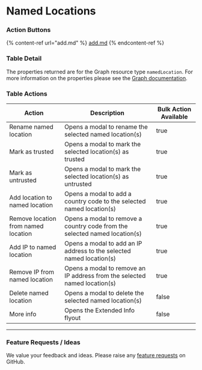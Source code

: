 # Named Locations

### Action Buttons

{% content-ref url="add.md" %}
[add.md](add.md)
{% endcontent-ref %}

### Table Detail

The properties returned are for the Graph resource type `namedLocation`. For more information on the properties please see the [Graph documentation](https://learn.microsoft.com/en-us/graph/api/resources/namedlocation?view=graph-rest-1.0#properties).

### Table Actions

<table><thead><tr><th>Action</th><th>Description</th><th data-type="checkbox">Bulk Action Available</th></tr></thead><tbody><tr><td>Rename named location</td><td>Opens a modal to rename the selected named location(s)</td><td>true</td></tr><tr><td>Mark as trusted</td><td>Opens a modal to mark the selected location(s) as trusted</td><td>true</td></tr><tr><td>Mark as untrusted</td><td>Opens a modal to mark the selected location(s) as untrusted</td><td>true</td></tr><tr><td>Add location to named location</td><td>Opens a modal to add a country code to the selected named location(s)</td><td>true</td></tr><tr><td>Remove location from named location</td><td>Opens a modal to remove a country code from the selected named location(s)</td><td>true</td></tr><tr><td>Add IP to named location</td><td>Opens a modal to add an IP address to the selected named location(s)</td><td>true</td></tr><tr><td>Remove IP from named location</td><td>Opens a modal to remove an IP address from the selected named location(s)</td><td>true</td></tr><tr><td>Delete named location</td><td>Opens a modal to delete the selected named location(s)</td><td>false</td></tr><tr><td>More info</td><td>Opens the Extended Info flyout</td><td>false</td></tr></tbody></table>

***

### Feature Requests / Ideas

We value your feedback and ideas. Please raise any [feature requests](https://github.com/KelvinTegelaar/CIPP/issues/new?assignees=\&labels=enhancement%2Cno-priority\&projects=\&template=feature.yml\&title=%5BFeature+Request%5D%3A+) on GitHub.
